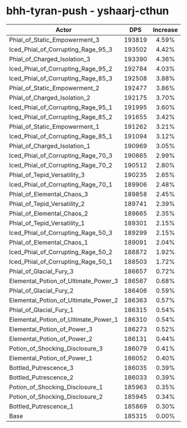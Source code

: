 # bhh-tyran-push - yshaarj-cthun
| Actor | DPS | Increase |
|---|:---:|:---:|
|Phial_of_Static_Empowerment_3|193819|4.59%|
|Iced_Phial_of_Corrupting_Rage_95_3|193502|4.42%|
|Phial_of_Charged_Isolation_3|193390|4.36%|
|Iced_Phial_of_Corrupting_Rage_95_2|192784|4.03%|
|Iced_Phial_of_Corrupting_Rage_85_3|192508|3.88%|
|Phial_of_Static_Empowerment_2|192477|3.86%|
|Phial_of_Charged_Isolation_2|192175|3.70%|
|Iced_Phial_of_Corrupting_Rage_95_1|191995|3.60%|
|Iced_Phial_of_Corrupting_Rage_85_2|191655|3.42%|
|Phial_of_Static_Empowerment_1|191262|3.21%|
|Iced_Phial_of_Corrupting_Rage_85_1|191094|3.12%|
|Phial_of_Charged_Isolation_1|190969|3.05%|
|Iced_Phial_of_Corrupting_Rage_70_3|190865|2.99%|
|Iced_Phial_of_Corrupting_Rage_70_2|190512|2.80%|
|Phial_of_Tepid_Versatility_3|190235|2.65%|
|Iced_Phial_of_Corrupting_Rage_70_1|189906|2.48%|
|Phial_of_Elemental_Chaos_3|189858|2.45%|
|Phial_of_Tepid_Versatility_2|189741|2.39%|
|Phial_of_Elemental_Chaos_2|189665|2.35%|
|Phial_of_Tepid_Versatility_1|189301|2.15%|
|Iced_Phial_of_Corrupting_Rage_50_3|189299|2.15%|
|Phial_of_Elemental_Chaos_1|189091|2.04%|
|Iced_Phial_of_Corrupting_Rage_50_2|188872|1.92%|
|Iced_Phial_of_Corrupting_Rage_50_1|188503|1.72%|
|Phial_of_Glacial_Fury_3|186657|0.72%|
|Elemental_Potion_of_Ultimate_Power_3|186567|0.68%|
|Phial_of_Glacial_Fury_2|186406|0.59%|
|Elemental_Potion_of_Ultimate_Power_2|186363|0.57%|
|Phial_of_Glacial_Fury_1|186315|0.54%|
|Elemental_Potion_of_Ultimate_Power_1|186310|0.54%|
|Elemental_Potion_of_Power_3|186273|0.52%|
|Elemental_Potion_of_Power_2|186131|0.44%|
|Potion_of_Shocking_Disclosure_3|186079|0.41%|
|Elemental_Potion_of_Power_1|186052|0.40%|
|Bottled_Putrescence_3|186035|0.39%|
|Bottled_Putrescence_2|186033|0.39%|
|Potion_of_Shocking_Disclosure_1|185963|0.35%|
|Potion_of_Shocking_Disclosure_2|185945|0.34%|
|Bottled_Putrescence_1|185869|0.30%|
|Base|185315|0.00%|
